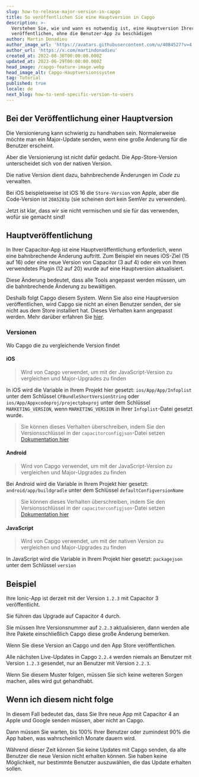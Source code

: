 ```yaml
---
slug: how-to-release-major-version-in-capgo
title: So veröffentlichen Sie eine Hauptversion in Capgo
description: >-
  Verstehen Sie, wie und wann es notwendig ist, eine Hauptversion Ihrer App zu
  veröffentlichen, ohne die Benutzer-App zu beschädigen
author: Martin Donadieu
author_image_url: 'https://avatars.githubusercontent.com/u/4084527?v=4'
author_url: 'https://x.com/martindonadieu'
created_at: 2022-08-30T00:00:00.000Z
updated_at: 2023-06-29T00:00:00.000Z
head_image: /capgo-feature-image.webp
head_image_alt: Capgo-Hauptversionssystem
tag: Tutorial
published: true
locale: de
next_blog: how-to-send-specific-version-to-users
---
```


## Bei der Veröffentlichung einer Hauptversion

Die Versionierung kann schwierig zu handhaben sein. Normalerweise möchte man ein Major-Update senden, wenn eine große Änderung für die Benutzer erscheint.

Aber die Versionierung ist nicht dafür gedacht. Die App-Store-Version unterscheidet sich von der nativen Version.

Die native Version dient dazu, bahnbrechende Änderungen im *Code* zu verwalten.

Bei iOS beispielsweise ist iOS 16 die `Store-Version` von Apple, aber die Code-Version ist `20A5283p` (sie scheinen dort kein SemVer zu verwenden).

Jetzt ist klar, dass wir sie nicht vermischen und sie für das verwenden, wofür sie gemacht sind!

## Hauptveröffentlichung

In Ihrer Capacitor-App ist eine Hauptveröffentlichung erforderlich, wenn eine bahnbrechende Änderung auftritt.
Zum Beispiel ein neues iOS-Ziel (15 auf 16) oder eine neue Version von Capacitor (3 auf 4) oder ein von Ihnen verwendetes Plugin (12 auf 20) wurde auf eine Hauptversion aktualisiert.

Diese Änderung bedeutet, dass alle Tools angepasst werden müssen, um die bahnbrechende Änderung zu bewältigen.

Deshalb folgt Capgo diesem System.
Wenn Sie also eine Hauptversion veröffentlichen, wird Capgo sie nicht an einen Benutzer senden, der sie nicht aus dem Store installiert hat.
Dieses Verhalten kann angepasst werden. Mehr darüber erfahren Sie [hier](/docs/cli/commands/#disable-updates-strategy).

### Versionen

Wo Capgo die zu vergleichende Version findet

#### iOS
  > Wird von Capgo verwendet, um mit der JavaScript-Version zu vergleichen und Major-Upgrades zu finden

 In iOS wird die Variable in Ihrem Projekt hier gesetzt: `ios/App/App/Infoplist` unter dem Schlüssel `CFBundleShortVersionString` oder `ios/App/Appxcodeproj/projectpbxproj` unter dem Schlüssel `MARKETING_VERSION`, wenn `MARKETING_VERSION` in Ihrer `Infoplist`-Datei gesetzt wurde.
  > Sie können dieses Verhalten überschreiben, indem Sie den Versionsschlüssel in der `capacitorconfigjson`-Datei setzen [Dokumentation hier](/docs/plugin/auto-update#advanced-settings/)

#### Android
  > Wird von Capgo verwendet, um mit der JavaScript-Version zu vergleichen und Major-Upgrades zu finden

  Bei Android wird die Variable in Ihrem Projekt hier gesetzt: `android/app/buildgradle` unter dem Schlüssel `defaultConfigversionName`
  > Sie können dieses Verhalten überschreiben, indem Sie den Versionsschlüssel in der `capacitorconfigjson`-Datei setzen [Dokumentation hier](/docs/plugin/auto-update#advanced-settings/)

#### JavaScript
  > Wird von Capgo verwendet, um mit der nativen Version zu vergleichen und Major-Upgrades zu finden

  In JavaScript wird die Variable in Ihrem Projekt hier gesetzt: `packagejson` unter dem Schlüssel `version`

## Beispiel

Ihre Ionic-App ist derzeit mit der Version `1.2.3` mit Capacitor 3 veröffentlicht.

Sie führen das Upgrade auf Capacitor 4 durch.

Sie müssen Ihre Versionsnummer auf `2.2.3` aktualisieren, dann werden alle Ihre Pakete einschließlich Capgo diese große Änderung bemerken.

Wenn Sie diese Version an Capgo und den App Store veröffentlichen.

Alle nächsten Live-Updates in Capgo `2.2.4` werden niemals an Benutzer mit Version `1.2.3` gesendet, nur an Benutzer mit Version `2.2.3`.

Wenn Sie diesem Muster folgen, müssen Sie sich keine weiteren Sorgen machen, alles wird gut gehandhabt.

## Wenn ich diesem nicht folge

In diesem Fall bedeutet das, dass Sie Ihre neue App mit Capacitor 4 an Apple und Google senden müssen, aber nicht an Capgo.

Dann müssen Sie warten, bis 100% Ihrer Benutzer oder zumindest 90% die App haben, was wahrscheinlich Monate dauern wird.

Während dieser Zeit können Sie keine Updates mit Capgo senden, da alte Benutzer die neue Version nicht erhalten können.
Sie haben keine Möglichkeit, nur bestimmte Benutzer auszuwählen, die das Update erhalten sollen.